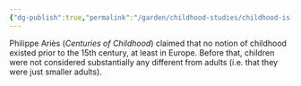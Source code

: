 ```yaml
---
{"dg-publish":true,"permalink":"/garden/childhood-studies/childhood-is-a-social-construct/","created":"2024-05-01T20:48:51.210+08:00","updated":"2024-07-31T16:20:12.163+08:00"}
---
```


Philippe Ariès (*Centuries of Childhood*) claimed that no notion of childhood existed prior to the 15th century, at least in Europe. Before that, children were not considered substantially any different from adults (i.e. that they were just smaller adults).

